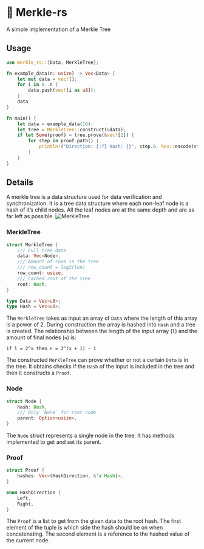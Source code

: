 # 🌲 Merkle-rs
A simple implementation of a Merkle Tree

## Usage
```rust
use merkle_rs::{Data, MerkleTree};

fn example_data(n: usize) -> Vec<Data> {
    let mut data = vec![];
    for i in 0..n {
        data.push(vec![i as u8]);
    }
    data
}

fn main() {
    let data = example_data(16);
    let tree = MerkleTree::construct(&data);
    if let Some(proof) = tree.prove(&vec![2]) {
        for step in proof.path() {
            println!("Direction: {:?} Hash: {}", step.0, hex::encode(step.1));
        }
    }
}
```

## Details
A merkle tree is a data structure used for data verification and synchronization.
It is a tree data structure where each non-leaf node is a hash of it’s child nodes.
All the leaf nodes are at the same depth and are as far left as possible.
![MerkleTree](https://miro.medium.com/max/1200/0*jY57ovz5FRz05Svg.png)

### MerkleTree
```rust
struct MerkleTree {
	/// Full tree data
	data: Vec<Node>,
	/// Amount of rows in the tree
	/// row_count = log2(len)
	row_count: usize,
	/// Cached root of the tree
	root: Hash,
}

type Data = Vec<u8>;
type Hash = Vec<u8>;
```
The `MerkleTree` takes as input an array of `Data` where the length of this array is a power of 2.
During construction the array is hashed into `Hash` and a tree is created. The relationship between the length of the input array (`l`) and the amount of final nodes (`n`) is: 
```text
if l = 2^x then n = 2^(x + 1) - 1
```
The constructed `MerkleTree` can prove whether or not a certain `Data` is in the tree.
It obtains checks if the `Hash` of the input is included in the tree and then it constructs a `Proof`.

### Node
```rust
struct Node {
	hash: Hash,
	/// Only `None` for root node
	parent: Option<usize>,
}
```
The `Node` struct represents a single node in the tree. It has methods implemented to get and set its parent.

### Proof
```rust
struct Proof {
	hashes: Vec<(HashDirection, &'a Hash)>,
}

enum HashDirection {
	Left,
	Right,
}
```
The `Proof` is a list to get from the given data to the root hash. The first element of the tuple is which side the hash should be on when concatenating. The second element is a reference to the hashed value of the current node.
